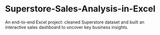 # Superstore-Sales-Analysis-in-Excel
An end-to-end Excel project: cleaned Superstore dataset and built an interactive sales dashboard to uncover key business insights.
